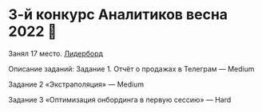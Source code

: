 # 3-й конкурс Аналитиков весна 2022 🌱
Занял 17 место.
[Лидерборд](https://contest.careerfactory.ru/contest_inside/1645712833779x504186065893457900)

Описание заданий:
Задание 1. Отчёт о продажах в Телеграм — Medium



Задание 2 «Экстраполяция»  — Medium


Задание 3 «Оптимизация онбординга в первую сессию» — Hard
